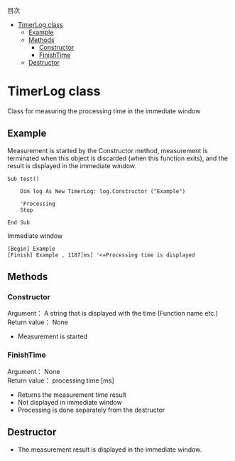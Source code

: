 

目次
<!-- @import "[TOC]" {cmd="toc" depthFrom=1 depthTo=6 orderedList=false} -->
<!-- code_chunk_output -->

- [TimerLog class](#timerlog-class)
  - [Example](#example)
  - [Methods](#methods)
    - [Constructor](#constructor)
    - [FinishTime](#finishtime)
  - [Destructor](#destructor)

<!-- /code_chunk_output -->

# TimerLog class

Class for measuring the processing time in the immediate window   

## Example
Measurement is started by the Constructor method, measurement is terminated when this object is discarded (when this function exits), and the result is displayed in the immediate window.
```VB
Sub test()

    Dim log As New TimerLog: log.Constructor ("Example")
    
    'Processing
    Stop
        
End Sub
```
Immediate window
```VB
[Begin] Example
[Finish] Example , 1187[ms] '<=Processing time is displayed
```

## Methods

### Constructor
Argument： A string that is displayed with the time (Function name etc.)  
Return value： None

* Measurement is started

### FinishTime
Argument： None  
Return value： processing time [ms]

* Returns the measurement time result
* Not displayed in immediate window  
* Processing is done separately from the destructor

## Destructor

* The measurement result is displayed in the immediate window.


